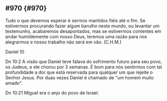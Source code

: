 ## #970 {#970}

Tudo o que devemos esperar é sermos mantidos fiéis até o fim. Se estivermos procurando fazer algum barulho neste mundo, ou levantar um testemunho, acabaremos desapontados, mas se estivermos contentes em andar humildemente com nosso Deus, teremos uma razão para nos alegrarmos e nosso trabalho não será em vão. (C.H.M.)

Daniel 10

Dn 10:2 A visão que Daniel teve falava do sofrimento futuro para seu povo, os Judeus, e ele chorou por 3 semanas. É bom para nós sentirmos com tal profundidade a dor que está reservada para qualquer um que rejeite o Senhor Jesus. Por duas vezes Daniel é chamado de &quot;um homem muito amado&quot;.

Dn 10:21 Miguel era o anjo do povo de Israel.